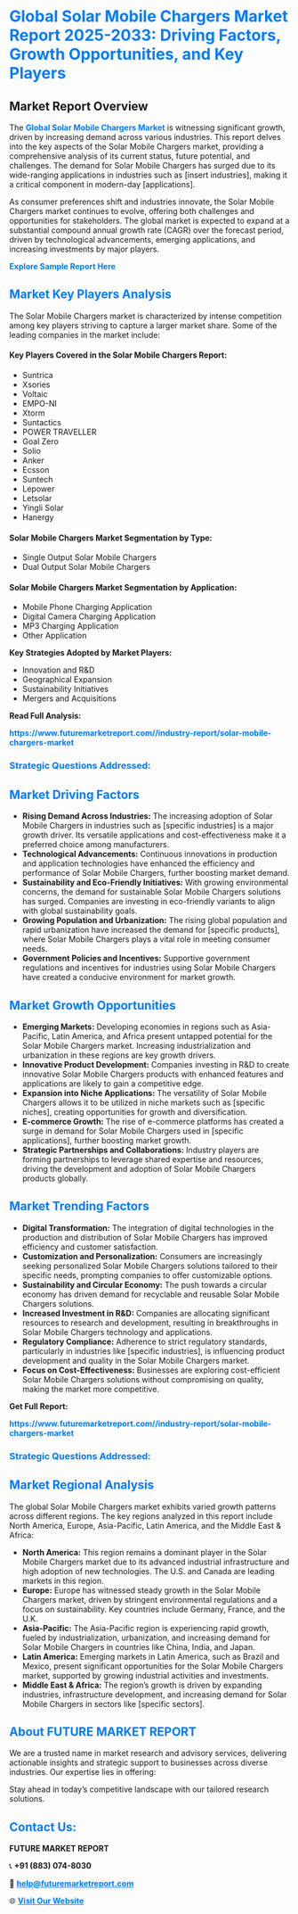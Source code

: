 <h1 style="color: #007BFF;">Global Solar Mobile Chargers Market Report 2025-2033: Driving Factors, Growth Opportunities, and Key Players</h1>

<section id="overview">
<h2>Market Report Overview</h2>
<p>The <a href="https://www.futuremarketreport.com//industry-report/solar-mobile-chargers-market" style="color: #007BFF; text-decoration: none;"><strong>Global Solar Mobile Chargers Market</strong></a> is witnessing significant growth, driven by increasing demand across various industries. This report delves into the key aspects of the Solar Mobile Chargers market, providing a comprehensive analysis of its current status, future potential, and challenges. The demand for Solar Mobile Chargers has surged due to its wide-ranging applications in industries such as [insert industries], making it a critical component in modern-day [applications].</p>
<p>As consumer preferences shift and industries innovate, the Solar Mobile Chargers market continues to evolve, offering both challenges and opportunities for stakeholders. The global market is expected to expand at a substantial compound annual growth rate (CAGR) over the forecast period, driven by technological advancements, emerging applications, and increasing investments by major players.</p>
</section>

<section id="overview">
<p><a href="https://www.futuremarketreport.com//request-sample/reportId=81582" style="color: #007BFF; text-decoration: none;"><strong>Explore Sample Report Here</strong></a></p>
</section>

<section id="key-players">
<h2 style="color: #007BFF;">Market Key Players Analysis</h2>
<p>The Solar Mobile Chargers market is characterized by intense competition among key players striving to capture a larger market share. Some of the leading companies in the market include:</p>
<h4>Key Players Covered in the Solar Mobile Chargers Report:</h4>
<ul><li>Suntrica</li><li>Xsories</li><li>Voltaic</li><li>EMPO-NI</li><li>Xtorm</li><li>Suntactics</li><li>POWER TRAVELLER</li><li>Goal Zero</li><li>Solio</li><li>Anker</li><li>Ecsson</li><li>Suntech</li><li>Lepower</li><li>Letsolar</li><li>Yingli Solar</li><li>Hanergy</li></ul>
<h4>Solar Mobile Chargers Market Segmentation by Type:</h4>
<ul><li>Single Output Solar Mobile Chargers</li><li>Dual Output Solar Mobile Chargers</li></ul>

<h4>Solar Mobile Chargers Market Segmentation by Application:</h4>
<ul><li>Mobile Phone Charging Application</li><li>Digital Camera Charging Application</li><li>MP3 Charging Application</li><li>Other Application</li></ul>
<p><strong>Key Strategies Adopted by Market Players:</strong></p>
<ul>
<li>Innovation and R&D</li>
<li>Geographical Expansion</li>
<li>Sustainability Initiatives</li>
<li>Mergers and Acquisitions</li>
</ul>
</section>

<section>
<p><strong>Read Full Analysis: </strong></p><a href="https://www.futuremarketreport.com//industry-report/solar-mobile-chargers-market" style="color: #007BFF; text-decoration: none;"><strong>https://www.futuremarketreport.com//industry-report/solar-mobile-chargers-market</strong></a>
<h3 style="color: #007BFF;">Strategic Questions Addressed:</h3>
</section>

<section id="driving-factors">
<h2 style="color: #007BFF;">Market Driving Factors</h2>
<ul>
<li><strong>Rising Demand Across Industries:</strong> The increasing adoption of Solar Mobile Chargers in industries such as [specific industries] is a major growth driver. Its versatile applications and cost-effectiveness make it a preferred choice among manufacturers.</li>
<li><strong>Technological Advancements:</strong> Continuous innovations in production and application technologies have enhanced the efficiency and performance of Solar Mobile Chargers, further boosting market demand.</li>
<li><strong>Sustainability and Eco-Friendly Initiatives:</strong> With growing environmental concerns, the demand for sustainable Solar Mobile Chargers solutions has surged. Companies are investing in eco-friendly variants to align with global sustainability goals.</li>
<li><strong>Growing Population and Urbanization:</strong> The rising global population and rapid urbanization have increased the demand for [specific products], where Solar Mobile Chargers plays a vital role in meeting consumer needs.</li>
<li><strong>Government Policies and Incentives:</strong> Supportive government regulations and incentives for industries using Solar Mobile Chargers have created a conducive environment for market growth.</li>
</ul>
</section>

<section id="growth-opportunities">
<h2 style="color: #007BFF;">Market Growth Opportunities</h2>
<ul>
<li><strong>Emerging Markets:</strong> Developing economies in regions such as Asia-Pacific, Latin America, and Africa present untapped potential for the Solar Mobile Chargers market. Increasing industrialization and urbanization in these regions are key growth drivers.</li>
<li><strong>Innovative Product Development:</strong> Companies investing in R&D to create innovative Solar Mobile Chargers products with enhanced features and applications are likely to gain a competitive edge.</li>
<li><strong>Expansion into Niche Applications:</strong> The versatility of Solar Mobile Chargers allows it to be utilized in niche markets such as [specific niches], creating opportunities for growth and diversification.</li>
<li><strong>E-commerce Growth:</strong> The rise of e-commerce platforms has created a surge in demand for Solar Mobile Chargers used in [specific applications], further boosting market growth.</li>
<li><strong>Strategic Partnerships and Collaborations:</strong> Industry players are forming partnerships to leverage shared expertise and resources, driving the development and adoption of Solar Mobile Chargers products globally.</li>
</ul>
</section>

<section id="trending-factors">
<h2 style="color: #007BFF;">Market Trending Factors</h2>
<ul>
<li><strong>Digital Transformation:</strong> The integration of digital technologies in the production and distribution of Solar Mobile Chargers has improved efficiency and customer satisfaction.</li>
<li><strong>Customization and Personalization:</strong> Consumers are increasingly seeking personalized Solar Mobile Chargers solutions tailored to their specific needs, prompting companies to offer customizable options.</li>
<li><strong>Sustainability and Circular Economy:</strong> The push towards a circular economy has driven demand for recyclable and reusable Solar Mobile Chargers solutions.</li>
<li><strong>Increased Investment in R&D:</strong> Companies are allocating significant resources to research and development, resulting in breakthroughs in Solar Mobile Chargers technology and applications.</li>
<li><strong>Regulatory Compliance:</strong> Adherence to strict regulatory standards, particularly in industries like [specific industries], is influencing product development and quality in the Solar Mobile Chargers market.</li>
<li><strong>Focus on Cost-Effectiveness:</strong> Businesses are exploring cost-efficient Solar Mobile Chargers solutions without compromising on quality, making the market more competitive.</li>
</ul>
</section>

<section>
<p><strong>Get Full Report: </strong></p><a href="https://www.futuremarketreport.com//industry-report/solar-mobile-chargers-market" style="color: #007BFF; text-decoration: none;"><strong>https://www.futuremarketreport.com//industry-report/solar-mobile-chargers-market</strong></a>
<h3 style="color: #007BFF;">Strategic Questions Addressed:</h3>
</section>


<section id="regional-analysis">
<h2 style="color: #007BFF;">Market Regional Analysis</h2>
<p>The global Solar Mobile Chargers market exhibits varied growth patterns across different regions. The key regions analyzed in this report include North America, Europe, Asia-Pacific, Latin America, and the Middle East & Africa:</p>
<ul>
<li><strong>North America:</strong> This region remains a dominant player in the Solar Mobile Chargers market due to its advanced industrial infrastructure and high adoption of new technologies. The U.S. and Canada are leading markets in this region.</li>
<li><strong>Europe:</strong> Europe has witnessed steady growth in the Solar Mobile Chargers market, driven by stringent environmental regulations and a focus on sustainability. Key countries include Germany, France, and the U.K.</li>
<li><strong>Asia-Pacific:</strong> The Asia-Pacific region is experiencing rapid growth, fueled by industrialization, urbanization, and increasing demand for Solar Mobile Chargers in countries like China, India, and Japan.</li>
<li><strong>Latin America:</strong> Emerging markets in Latin America, such as Brazil and Mexico, present significant opportunities for the Solar Mobile Chargers market, supported by growing industrial activities and investments.</li>
<li><strong>Middle East & Africa:</strong> The region’s growth is driven by expanding industries, infrastructure development, and increasing demand for Solar Mobile Chargers in sectors like [specific sectors].</li>
</ul>
</section>

<footer>
<h2 style="color: #007BFF;">About FUTURE MARKET REPORT</h2>
<p>We are a trusted name in market research and advisory services, delivering actionable insights and strategic support to businesses across diverse industries. Our expertise lies in offering:</p>

<p>Stay ahead in today’s competitive landscape with our tailored research solutions.</p>

<h2 style="color: #007BFF;">Contact Us:</h2>
<p><strong>FUTURE MARKET REPORT</strong></p>
<p>📞 <strong>+91 (883) 074-8030</strong></p>
<p>📧 <strong><a href="mailto:help@futuremarketreport.com" style="color: #007BFF;">help@futuremarketreport.com</a></strong></p>
<p>🌐 <strong><a href="https://www.futuremarketreport.com/" style="color: #007BFF;">Visit Our Website</a></strong></p>
</footer>